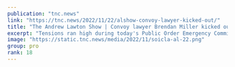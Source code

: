 ```yaml
---
publication: "tnc.news"
link: "https://tnc.news/2022/11/22/alshow-convoy-lawyer-kicked-out/"
title: "The Andrew Lawton Show | Convoy lawyer Brendan Miller kicked out of Public Order Emergency Commission"
excerpt: "Tensions ran high during today's Public Order Emergency Commission hearing as Commissioner Paul Rouleau ejected Freedom Convoy lawyer Brendan Miller while Miller attempted to raise issues regarding ou"
image: "https://static.tnc.news/media/2022/11/soicla-al-22.png"
group: pro
rank: 18
---
```

